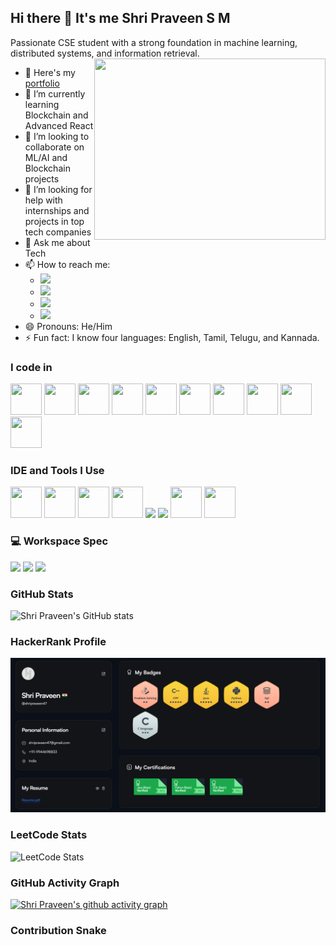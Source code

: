## Hi there 👋 It's me Shri Praveen S M

Passionate CSE student with a strong foundation in machine learning, distributed systems, and information retrieval.
<img align="right" width="370" height="290" src="https://camo.githubusercontent.com/7de37139d0b4c1ce40865e799b446c0e963a3dd8fb68d239707237c40604fa3d/68747470733a2f2f63646e2e6472696262626c652e636f6d2f75736572732f3733303730332f73637265656e73686f74732f363538313234332f6176656e746f2e676966">

- 🔭 Here's my [portfolio](https://shripraveenportfolio.com/)
- 🌱 I’m currently learning Blockchain and Advanced React
- 👯 I’m looking to collaborate on ML/AI and Blockchain projects
- 🤔 I’m looking for help with internships and projects in top tech companies
- 💬 Ask me about Tech
- 📫 How to reach me:
  - [<img src="https://img.shields.io/badge/LinkedIn-0077B5?style=for-the-badge&logo=linkedin&logoColor=white" />](https://www.linkedin.com/in/shripraveen-sm/)
  - [<img src="https://img.shields.io/badge/GitHub-181717?style=for-the-badge&logo=github&logoColor=white" />](https://github.com/shripraveen21)
  - [<img src="https://img.shields.io/badge/Email-D14836?style=for-the-badge&logo=gmail&logoColor=white" />](mailto:shripraveen47@gmail.com)
  - [<img src="https://img.shields.io/badge/HackerRank-00EA64?style=for-the-badge&logo=hackerrank&logoColor=white" />](https://www.hackerrank.com/shripraveen47)
- 😄 Pronouns: He/Him
- ⚡ Fun fact: I know four languages: English, Tamil, Telugu, and Kannada.

### I code in

<p>
  <img height="50" width="50" src="https://img.icons8.com/color/48/000000/python.png" /> 
  <img height="50" width="50" src="https://img.icons8.com/color/48/000000/c-programming.png" /> 
  <img height="50" width="50" src="https://img.icons8.com/color/48/000000/c-plus-plus-logo.png" /> 
  <img height="50" width="50" src="https://img.icons8.com/color/48/000000/java-coffee-cup-logo.png" /> 
  <img height="50" width="50" src="https://img.icons8.com/color/48/000000/html-5.png" /> 
  <img height="50" width="50" src="https://img.icons8.com/color/48/000000/css3.png" /> 
  <img height="50" width="50" src="https://img.icons8.com/color/48/000000/javascript.png" /> 
  <img height="50" width="50" src="https://img.icons8.com/color/48/000000/react-native.png" />  
  <img height="50" width="50" src="https://img.icons8.com/color/48/000000/mongodb.png" /> 
  <img height="50" width="50" src="https://img.icons8.com/color/48/000000/sql.png" /> 
</p>

### IDE and Tools I Use

<p>
  <img height="50" width="50" src="https://img.icons8.com/color/48/000000/visual-studio-code-2019.png"/> 
  <img height="50" width="50" src="https://img.icons8.com/color/48/000000/pycharm.png"/> 
  <img height="50" width="50" src="https://img.icons8.com/color/50/000000/git.png"/> 
  <img height="50" width="50" src="https://img.icons8.com/dusk/64/000000/anaconda.png"/> 
  <img height="50" src="https://img.icons8.com/officel/480/null/java-eclipse.png"/> 
  <img height="50" src="https://img.icons8.com/color/480/null/notion--v1.png" /> 
  <img height="50" width="50" src="https://img.icons8.com/doodle/48/000000/adobe-photoshop.png"/> 
  <img height="50" width="50" src="https://img.icons8.com/color/48/000000/figma--v1.png"/>
</p>

### 💻 Workspace Spec

<p>
  <img height="30" src="https://img.shields.io/badge/Asus-TUF_F17-ED1C24?style=for-the-badge&logo=asus&logoColor=white"/> 
  <img height="30" src="https://img.shields.io/badge/Zebronics-Keyboard_&_Mouse-76B900?style=for-the-badge&logo=zebronics&logoColor=white"/> 
  <img height="30" src="https://img.shields.io/badge/NVIDIA-RTX3050-76B900?style=for-the-badge&logo=nvidia&logoColor=white"/> 
</p>

### GitHub Stats

![Shri Praveen's GitHub stats](https://github-readme-stats.vercel.app/api?username=shripraveen21&theme=dark&show_icons=true&&hide=issues,contribs)

### HackerRank Profile

[![HackerRank Profile](https://github.com/shripraveen21/shripraveen21/blob/main/hackerrank%20profile.png)](https://www.hackerrank.com/shripraveen47)

### LeetCode Stats

![LeetCode Stats](https://leetcard.jacoblin.cool/Shripraveen21?theme=dark&font=Noto%20Sans%20Gujarati&ext=heatmap)

### GitHub Activity Graph

[![Shri Praveen's github activity graph](https://github-readme-activity-graph.vercel.app/graph?username=shripraveen21&bg_color=3b0c25&color=ddc5dc&line=c897c5&point=fbefef&area=true&hide_border=true)](https://github.com/ashutosh00710/github-readme-activity-graph)

### Contribution Snake
<!--
<picture>
  <source media="(prefers-color-scheme: dark)" srcset="dist/github-snake-dark.svg" />
  <source media="(prefers-color-scheme: light)" srcset="dist/github-snake.svg" />
  <img alt="github-snake" src="dist/github-snake.svg" />
</picture>
-->
